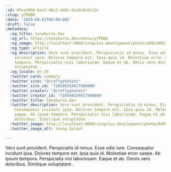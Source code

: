 ```yaml
---
:id: 9fea34bb-bac2-46c2-ab8e-61a2c0c6c12c
:slug: y7PbB6
:date: '2020-08-01T00:00:00Z'
:draft: false
:metadata:
  :og_title: tonyburns.dev
  :og_url: https://tonyburns.dev/notes/y7PbB6
  :og_image: http://localhost:9000/singulus-development/photo/a98cd492ab15830e58c1bb750cdb852f.jpeg
  :og_type: article
  :og_description: Vero sunt provident. Perspiciatis id minus. Esse odio iure. Consequatur
    incidunt ipsa. Dolores tempore est. Ipsa quia id. Molestiae error saepe. Ab ipsum
    tempora. Perspiciatis nisi laboriosam. Eaque et ab. Omnis vero doloribus. Similique
    voluptatem .
  :og_locale: en_US
  :twitter_card: summary
  :twitter_site: "@craftyphotons"
  :twitter_site_id: '710598354917580800'
  :twitter_creator: "@craftyphotons"
  :twitter_creator_id: '710598354917580800'
  :twitter_title: tonyburns.dev
  :twitter_description: Vero sunt provident. Perspiciatis id minus. Esse odio iure.
    Consequatur incidunt ipsa. Dolores tempore est. Ipsa quia id. Molestiae error
    saepe. Ab ipsum tempora. Perspiciatis nisi laboriosam. Eaque et ab. Omnis vero
    doloribus. Similique voluptatem .
  :twitter_image: http://localhost:9000/singulus-development/photo/9405525f92f5b393ab07f49c89bff587.jpeg
  :twitter_image_alt: Young Zulauf

---
```


Vero sunt provident. Perspiciatis id minus. Esse odio iure. Consequatur incidunt ipsa. Dolores tempore est. Ipsa quia id. Molestiae error saepe. Ab ipsum tempora. Perspiciatis nisi laboriosam. Eaque et ab. Omnis vero doloribus. Similique voluptatem .
